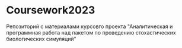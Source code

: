 # Coursework2023
Репозиторий с материалами курсовго проекта "Аналитическая и программная работа над пакетом по проведению стохастических биологических симуляций"
